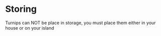 # Storing

Turnips can NOT be place in storage, you must place them either in your house or on your island



